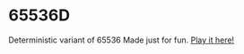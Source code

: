 # 65536D
Deterministic variant of 65536
Made just for fun. [Play it here!](https://thereal23.github.io/65536D/)
